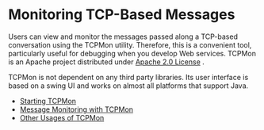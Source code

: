 # Monitoring TCP-Based Messages

Users can view and monitor the messages passed along a TCP-based
conversation using the TCPMon utility. Therefore, this is a convenient
tool, particularly useful for debugging when you develop Web
services. TCPMon is an Apache project distributed under [Apache 2.0
License](http://www.apache.org/licenses/LICENSE-2.0.html) .

TCPMon is not dependent on any third party libraries. Its user interface
is based on a swing UI and works on almost all platforms that support
Java.

-   [Starting TCPMon](_Starting_TCPMon_)
-   [Message Monitoring with TCPMon](_Message_Monitoring_with_TCPMon_)
-   [Other Usages of TCPMon](_Other_Usages_of_TCPMon_)

